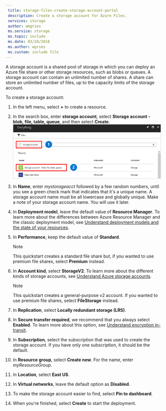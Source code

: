 ```yaml
---
 title: storage-files-create-storage-account-portal
 description: Create a storage account for Azure Files.
 services: storage
 author: wmgries
 ms.service: storage
 ms.topic: include
 ms.date: 03/28/2018
 ms.author: wgries
 ms.custom: include file
---
```

A storage account is a shared pool of storage in which you can deploy an Azure file share or other storage resources, such as blobs or queues. A storage account can contain an unlimited number of shares. A share can store an unlimited number of files, up to the capacity limits of the storage account.

To create a storage account:

1. In the left menu, select **+** to create a resource.
1. In the search box, enter **storage account**, select **Storage account - blob, file, table, queue**, and then select **Create**.
	![A screenshot of what the storage account entry should look like in the resource search dialog](../articles/storage/files/media/storage-how-to-use-files-portal/create-storage-account-1.png)

1. In **Name**, enter *mystorageacct* followed by a few random numbers, until you see a green check mark that indicates that it's a unique name. A storage account name must be all lowercase and globally unique. Make a note of your storage account name. You will use it later. 
1. In **Deployment model**, leave the default value of **Resource Manager**. To learn more about the differences between Azure Resource Manager and the classic deployment model, see [Understand deployment models and the state of your resources](../articles/azure-resource-manager/management/deployment-models.md).
1. In **Performance**, keep the default value of **Standard**.
    
    > [!NOTE]
    > This quickstart creates a standard file share but, if you wanted to use premium file shares, select **Premium** instead.

1. In **Account kind**, select **StorageV2**. To learn more about the different kinds of storage accounts, see [Understand Azure storage accounts](../articles/storage/common/storage-account-options.md?toc=%2fazure%2fstorage%2ffiles%2ftoc.json).

    > [!NOTE]
    > This quickstart creates a general-purpose v2 account. If you wanted to use premium file shares, select **FileStorage** instead.

1. In **Replication**, select **Locally redundant storage (LRS)**. 
1. In **Secure transfer required**, we recommend that you always select **Enabled**. To learn more about this option, see [Understand encryption in-transit](../articles/storage/common/storage-require-secure-transfer.md?toc=%2fazure%2fstorage%2ffiles%2ftoc.json).
1. In **Subscription**, select the subscription that was used to create the storage account. If you have only one subscription, it should be the default.
1. In **Resource group**, select **Create new**. For the name, enter *myResourceGroup*.
1. In **Location**, select **East US**.
1. In **Virtual networks**, leave the default option as **Disabled**. 
1. To make the storage account easier to find, select **Pin to dashboard**.
1. When you're finished, select **Create** to start the deployment.